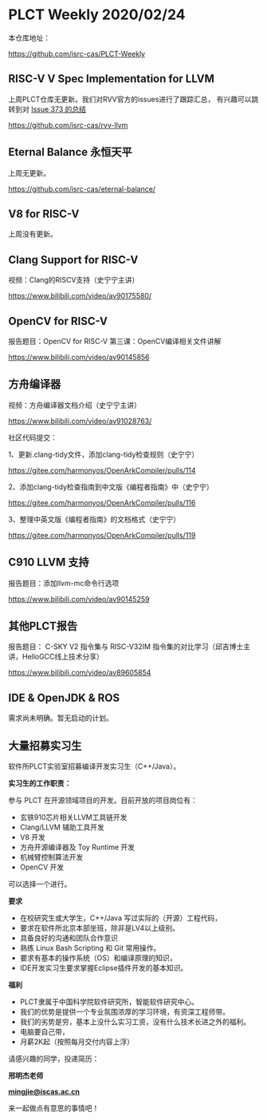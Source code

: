 # PLCT Weekly 2020/02/24

本仓库地址：

https://github.com/isrc-cas/PLCT-Weekly

## RISC-V V Spec Implementation for LLVM

上周PLCT仓库无更新。我们对RVV官方的issues进行了跟踪汇总，
有兴趣可以跳转到对 [Issue 373 的总结](./riscv-v-spec-issue-373.md)

https://github.com/isrc-cas/rvv-llvm

## Eternal Balance 永恒天平

上周无更新。

https://github.com/isrc-cas/eternal-balance/

## V8 for RISC-V

上周没有更新。

## Clang Support for RISC-V

视频：Clang的RISCV支持（史宁宁主讲）

https://www.bilibili.com/video/av90175580/

## OpenCV for RISC-V

报告题目：OpenCV for RISC-V 第三课：OpenCV编译相关文件讲解

https://www.bilibili.com/video/av90145856

## 方舟编译器

视频：方舟编译器文档介绍（史宁宁主讲）

https://www.bilibili.com/video/av91028763/

社区代码提交：

1、更新.clang-tidy文件，添加clang-tidy检查规则（史宁宁）

https://gitee.com/harmonyos/OpenArkCompiler/pulls/114

2、添加clang-tidy检查指南到中文版《编程者指南》中（史宁宁）

https://gitee.com/harmonyos/OpenArkCompiler/pulls/116

3、整理中英文版《编程者指南》的文档格式（史宁宁）

https://gitee.com/harmonyos/OpenArkCompiler/pulls/119

## C910 LLVM 支持

报告题目：添加llvm-mc命令行选项

https://www.bilibili.com/video/av90145259

## 其他PLCT报告

报告题目： C-SKY V2 指令集与 RISC-V32IM 指令集的对比学习（邱吉博士主讲，HelloGCC线上技术分享）

https://www.bilibili.com/video/av89605854

## IDE & OpenJDK & ROS

需求尚未明确。暂无启动的计划。


## 大量招募实习生


软件所PLCT实验室招募编译开发实习生（C++/Java）。

**实习生的工作职责：**

参与 PLCT 在开源领域项目的开发。目前开放的项目岗位有：
- 玄铁910芯片相关LLVM工具链开发
- Clang/LLVM 辅助工具开发
- V8 开发
- 方舟开源编译器及 Toy Runtime 开发
- 机械臂控制算法开发
- OpenCV 开发

可以选择一个进行。

**要求**
- 在校研究生或大学生，C++/Java 写过实际的（开源）工程代码，
- 要求在软件所北京本部坐班，除非是LV4以上级别。
- 具备良好的沟通和团队合作意识
- 熟练 Linux Bash Scripting 和 Git 常用操作。
- 要求有基本的操作系统（OS）和编译原理的知识，
- IDE开发实习生要求掌握Eclipse插件开发的基本知识。

**福利**
- PLCT隶属于中国科学院软件研究所，智能软件研究中心。
- 我们的优势是提供一个专业氛围浓厚的学习环境，有资深工程师带。
- 我们的劣势是穷，基本上没什么实习工资，没有什么技术长进之外的福利。
- 电脑要自己带，
- 月薪2K起（按照每月交付内容上浮）

请感兴趣的同学，投递简历：

**邢明杰老师**

**mingjie@iscas.ac.cn**

来一起做点有意思的事情吧！
